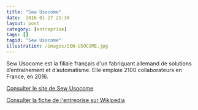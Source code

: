 ```yaml
---
title: "Sew Usocome"
date:  2016-01-27 21:30
layout: post
category: [entreprise]
tags: []
tagid: "Sew Usocome"
illustration: /images/SEW-USOCOME.jpg
---
```


Sew Usocome est la filiale français d'un fabriquant allemand de solutions d’entraînement et d’automatisme. Elle emploie 2100 collaborateurs en France, en 2016.

[Consulter le site de Sew Usocome](http://www.usocome.com/)

[Consulter la fiche de l'entreprise sur Wikipedia](https://fr.wikipedia.org/wiki/SEW_Usocome)


